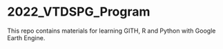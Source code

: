 # 2022_VTDSPG_Program
This repo contains materials for learning GITH, R and Python with Google Earth Engine. 
